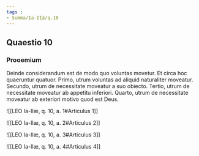 ```yaml
---
tags : 
- Summa/Ia-IIæ/q.10
---
```


## Quaestio 10

### Prooemium

Deinde considerandum est de modo quo voluntas movetur. Et circa hoc quaeruntur quatuor. Primo, utrum voluntas ad aliquid naturaliter moveatur. Secundo, utrum de necessitate moveatur a suo obiecto. Tertio, utrum de necessitate moveatur ab appetitu inferiori. Quarto, utrum de necessitate moveatur ab exteriori motivo quod est Deus.

![[LEO Ia-IIæ, q. 10, a. 1#Articulus 1]]

![[LEO Ia-IIæ, q. 10, a. 2#Articulus 2]]

![[LEO Ia-IIæ, q. 10, a. 3#Articulus 3]]

![[LEO Ia-IIæ, q. 10, a. 4#Articulus 4]]

